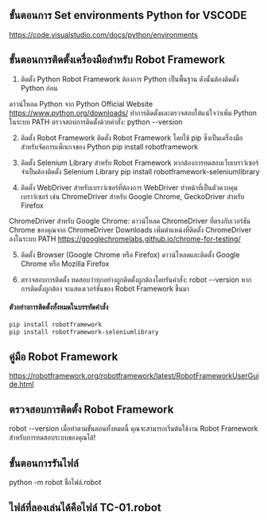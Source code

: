 ## ขั้นตอนการ Set environments Python for VSCODE
https://code.visualstudio.com/docs/python/environments

## ขั้นตอนการติดตั้งเครื่องมือสำหรับ Robot Framework
1. ติดตั้ง Python
Robot Framework ต้องการ Python เป็นพื้นฐาน ดังนั้นต้องติดตั้ง Python ก่อน

ดาวน์โหลด Python จาก Python Official Website
https://www.python.org/downloads/
ทำการติดตั้งและตรวจสอบให้แน่ใจว่าเพิ่ม Python ในระบบ PATH
ตรวจสอบการติดตั้งด้วยคำสั่ง:
python --version

2. ติดตั้ง Robot Framework
ติดตั้ง Robot Framework โดยใช้ pip ซึ่งเป็นเครื่องมือสำหรับจัดการแพ็กเกจของ Python
pip install robotframework

3. ติดตั้ง Selenium Library สำหรับ Robot Framework
หากต้องการทดสอบเว็บเบราว์เซอร์ จำเป็นต้องติดตั้ง Selenium Library
pip install robotframework-seleniumlibrary

4. ติดตั้ง WebDriver สำหรับเบราว์เซอร์ที่ต้องการ
WebDriver ทำหน้าที่เป็นตัวควบคุมเบราว์เซอร์ เช่น ChromeDriver สำหรับ Google Chrome, GeckoDriver สำหรับ Firefox

ChromeDriver สำหรับ Google Chrome:
ดาวน์โหลด ChromeDriver ที่ตรงกับเวอร์ชัน Chrome ของคุณจาก ChromeDriver Downloads
เพิ่มตำแหน่งที่ติดตั้ง ChromeDriver ลงในระบบ PATH
https://googlechromelabs.github.io/chrome-for-testing/

5. ติดตั้ง Browser (Google Chrome หรือ Firefox)
ดาวน์โหลดและติดตั้ง Google Chrome หรือ Mozilla Firefox

6. ตรวจสอบการติดตั้ง
ทดสอบว่าทุกอย่างถูกติดตั้งถูกต้องโดยรันคำสั่ง:
robot --version
หากการติดตั้งถูกต้อง จะแสดงเวอร์ชันของ Robot Framework ขึ้นมา

#### ตัวอย่างการติดตั้งทั้งหมดในบรรทัดคำสั่ง

```bash
pip install robotframework
pip install robotframework-seleniumlibrary 
```

## คู่มือ Robot Framework 
https://robotframework.org/robotframework/latest/RobotFrameworkUserGuide.html

## ตรวจสอบการติดตั้ง Robot Framework
robot --version
เมื่อทำตามขั้นตอนทั้งหมดนี้ คุณจะสามารถเริ่มต้นใช้งาน Robot Framework สำหรับการทดสอบระบบของคุณได้!

## ขั้นตอนการรันไฟล์
python -m robot ชื่อไฟล์.robot

## ไฟล์ที่ลองเล่นได้คือไฟล์ TC-01.robot